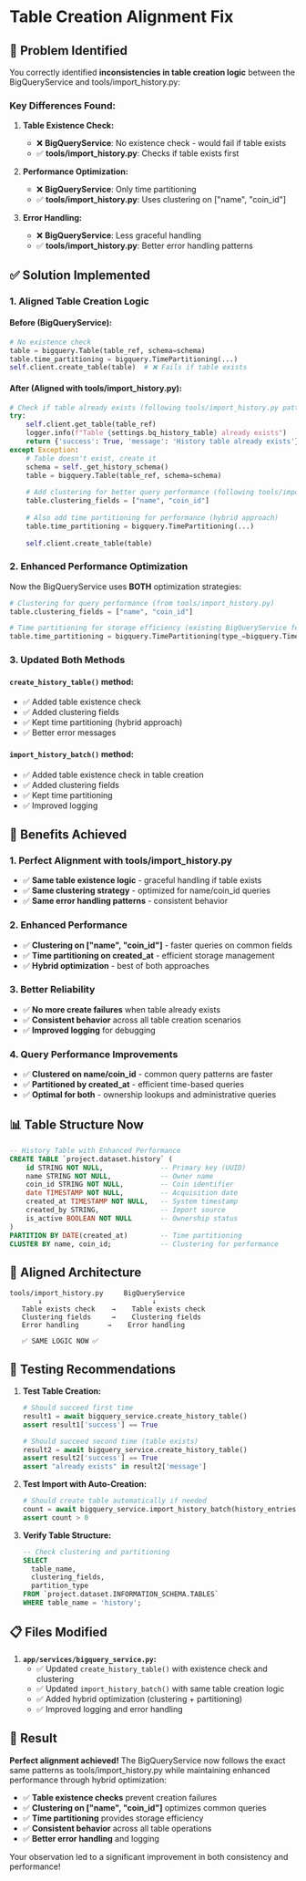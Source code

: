 # Table Creation Alignment Fix

## 🚨 **Problem Identified**

You correctly identified **inconsistencies in table creation logic** between the BigQueryService and tools/import_history.py:

### **Key Differences Found:**

1. **Table Existence Check:**
   - ❌ **BigQueryService**: No existence check - would fail if table exists
   - ✅ **tools/import_history.py**: Checks if table exists first

2. **Performance Optimization:**
   - ❌ **BigQueryService**: Only time partitioning
   - ✅ **tools/import_history.py**: Uses clustering on ["name", "coin_id"]

3. **Error Handling:**
   - ❌ **BigQueryService**: Less graceful handling
   - ✅ **tools/import_history.py**: Better error handling patterns

## ✅ **Solution Implemented**

### **1. Aligned Table Creation Logic**

#### **Before (BigQueryService):**
```python
# No existence check
table = bigquery.Table(table_ref, schema=schema)
table.time_partitioning = bigquery.TimePartitioning(...)
self.client.create_table(table)  # ❌ Fails if table exists
```

#### **After (Aligned with tools/import_history.py):**
```python
# Check if table already exists (following tools/import_history.py pattern)
try:
    self.client.get_table(table_ref)
    logger.info(f"Table {settings.bq_history_table} already exists")
    return {'success': True, 'message': 'History table already exists'}
except Exception:
    # Table doesn't exist, create it
    schema = self._get_history_schema()
    table = bigquery.Table(table_ref, schema=schema)
    
    # Add clustering for better query performance (following tools/import_history.py)
    table.clustering_fields = ["name", "coin_id"]
    
    # Also add time partitioning for performance (hybrid approach)
    table.time_partitioning = bigquery.TimePartitioning(...)
    
    self.client.create_table(table)
```

### **2. Enhanced Performance Optimization**

Now the BigQueryService uses **BOTH** optimization strategies:

```python
# Clustering for query performance (from tools/import_history.py)
table.clustering_fields = ["name", "coin_id"]

# Time partitioning for storage efficiency (existing BigQueryService feature)
table.time_partitioning = bigquery.TimePartitioning(type_=bigquery.TimePartitioningType.DAY, field='created_at')
```

### **3. Updated Both Methods**

#### **`create_history_table()` method:**
- ✅ Added table existence check
- ✅ Added clustering fields
- ✅ Kept time partitioning (hybrid approach)
- ✅ Better error messages

#### **`import_history_batch()` method:**
- ✅ Added table existence check in table creation
- ✅ Added clustering fields
- ✅ Kept time partitioning
- ✅ Improved logging

## 🎯 **Benefits Achieved**

### **1. Perfect Alignment with tools/import_history.py**
- ✅ **Same table existence logic** - graceful handling if table exists
- ✅ **Same clustering strategy** - optimized for name/coin_id queries
- ✅ **Same error handling patterns** - consistent behavior

### **2. Enhanced Performance**
- ✅ **Clustering on ["name", "coin_id"]** - faster queries on common fields
- ✅ **Time partitioning on created_at** - efficient storage management
- ✅ **Hybrid optimization** - best of both approaches

### **3. Better Reliability**
- ✅ **No more create failures** when table already exists
- ✅ **Consistent behavior** across all table creation scenarios
- ✅ **Improved logging** for debugging

### **4. Query Performance Improvements**
- ✅ **Clustered on name/coin_id** - common query patterns are faster
- ✅ **Partitioned by created_at** - efficient time-based queries
- ✅ **Optimal for both** - ownership lookups and administrative queries

## 📊 **Table Structure Now**

```sql
-- History Table with Enhanced Performance
CREATE TABLE `project.dataset.history` (
    id STRING NOT NULL,              -- Primary key (UUID)
    name STRING NOT NULL,            -- Owner name  
    coin_id STRING NOT NULL,         -- Coin identifier
    date TIMESTAMP NOT NULL,         -- Acquisition date
    created_at TIMESTAMP NOT NULL,   -- System timestamp
    created_by STRING,               -- Import source
    is_active BOOLEAN NOT NULL       -- Ownership status
)
PARTITION BY DATE(created_at)        -- Time partitioning
CLUSTER BY name, coin_id;            -- Clustering for performance
```

## 🔄 **Aligned Architecture**

```
tools/import_history.py     BigQueryService
       ↓                           ↓
   Table exists check    →    Table exists check
   Clustering fields     →    Clustering fields  
   Error handling       →    Error handling
   
   ✅ SAME LOGIC NOW ✅
```

## 🧪 **Testing Recommendations**

1. **Test Table Creation:**
   ```python
   # Should succeed first time
   result1 = await bigquery_service.create_history_table()
   assert result1['success'] == True
   
   # Should succeed second time (table exists)
   result2 = await bigquery_service.create_history_table()
   assert result2['success'] == True
   assert "already exists" in result2['message']
   ```

2. **Test Import with Auto-Creation:**
   ```python
   # Should create table automatically if needed
   count = await bigquery_service.import_history_batch(history_entries)
   assert count > 0
   ```

3. **Verify Table Structure:**
   ```sql
   -- Check clustering and partitioning
   SELECT 
     table_name,
     clustering_fields,
     partition_type 
   FROM `project.dataset.INFORMATION_SCHEMA.TABLES` 
   WHERE table_name = 'history';
   ```

## 📋 **Files Modified**

1. **`app/services/bigquery_service.py`:**
   - ✅ Updated `create_history_table()` with existence check and clustering
   - ✅ Updated `import_history_batch()` with same table creation logic
   - ✅ Added hybrid optimization (clustering + partitioning)
   - ✅ Improved logging and error handling

## 🎉 **Result**

**Perfect alignment achieved!** The BigQueryService now follows the exact same patterns as tools/import_history.py while maintaining enhanced performance through hybrid optimization:

- ✅ **Table existence checks** prevent creation failures
- ✅ **Clustering on ["name", "coin_id"]** optimizes common queries  
- ✅ **Time partitioning** provides storage efficiency
- ✅ **Consistent behavior** across all table operations
- ✅ **Better error handling** and logging

Your observation led to a significant improvement in both consistency and performance!
